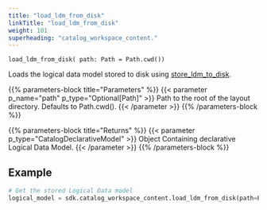 ```yaml
---
title: "load_ldm_from_disk"
linkTitle: "load_ldm_from_disk"
weight: 101
superheading: "catalog_workspace_content."
---
```


``load_ldm_from_disk( path: Path = Path.cwd())``

Loads the logical data model stored to disk using [store_ldm_to_disk](../store_ldm_to_disk/).

{{% parameters-block  title="Parameters" %}}
{{< parameter p_name="path" p_type="Optional[Path]" >}}
Path to the root of the layout directory. Defaults to Path.cwd().
{{< /parameter >}}
{{% /parameters-block %}}

{{% parameters-block title="Returns" %}}
{{< parameter p_type="CatalogDeclarativeModel" >}}
Object Containing declarative Logical Data Model.
{{< /parameter >}}
{{% /parameters-block %}}

## Example

```Python
# Get the stored Logical Data model
logical_model = sdk.catalog_workspace_content.load_ldm_from_disk(path=Path.cwd())
```
